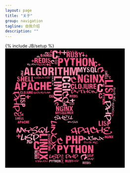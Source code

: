 ```yaml
---
layout: page
title: "关于"
group: navigation
tagline: 自我介绍
description: ""
---
```

{% include JB/setup %}
<img src="assets/img/head.png" alt="头像" class="img-circle">
